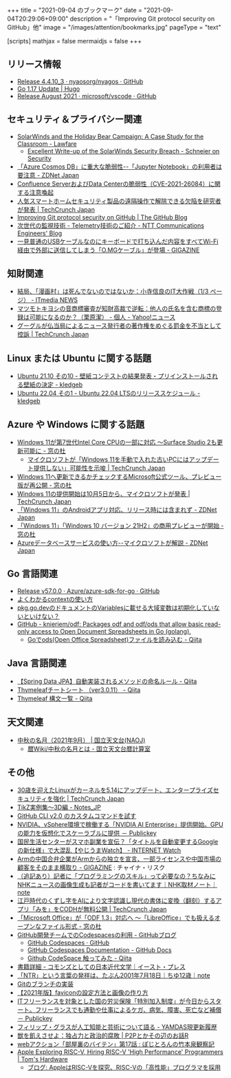 +++
title = "2021-09-04 のブックマーク"
date =  "2021-09-04T20:29:06+09:00"
description = "「Improving Git protocol security on GitHub」他"
image = "/images/attention/bookmarks.jpg"
pageType = "text"

[scripts]
  mathjax = false
  mermaidjs = false
+++

## リリース情報

- [Release 4.4.10_3 · nyaosorg/nyagos · GitHub](https://github.com/nyaosorg/nyagos/releases/tag/4.4.10_3)
- [Go 1.17 Update | Hugo](https://gohugo.io/news/0.88.0-relnotes/)
- [Release August 2021 · microsoft/vscode · GitHub](https://github.com/microsoft/vscode/releases/tag/1.60.0)

## セキュリティ＆プライバシー関連

- [SolarWinds and the Holiday Bear Campaign: A Case Study for the Classroom - Lawfare](https://www.lawfareblog.com/solarwinds-and-holiday-bear-campaign-case-study-classroom)
  - [Excellent Write-up of the SolarWinds Security Breach - Schneier on Security](https://www.schneier.com/blog/archives/2021/08/excellent-write-up-of-the-solarwinds-security-breach.html)
- [「Azure Cosmos DB」に重大な脆弱性--「Jupyter Notebook」の利用者は要注意 - ZDNet Japan](https://japan.zdnet.com/article/35175898/)
- [Confluence ServerおよびData Centerの脆弱性（CVE-2021-26084）に関する注意喚起](https://www.jpcert.or.jp/at/2021/at210037.html)
- [人気スマートホームセキュリティ製品の遠隔操作で解除できる欠陥を研究者が発表  |  TechCrunch Japan](https://jp.techcrunch.com/2021/09/02/2021-08-31-fortress-home-security-rapid7/)
- [Improving Git protocol security on GitHub | The GitHub Blog](https://github.blog/2021-09-01-improving-git-protocol-security-github/)
- [次世代の監視技術 - Telemetry技術のご紹介 - NTT Communications Engineers' Blog](https://engineers.ntt.com/entry/2021/09/02/162022)
- [一見普通のUSBケーブルなのにキーボードで打ち込んだ内容をすべてWi-Fi経由で外部に送信してしまう「O.MGケーブル」が登場 - GIGAZINE](https://gigazine.net/news/20210903-o-mg-cable-leak-key-type/)

## 知財関連

- [結局、「漫画村」は死んでないのではないか：小寺信良のIT大作戦（1/3 ページ） - ITmedia NEWS](https://www.itmedia.co.jp/news/articles/2108/30/news065.html)
- [マツモトキヨシの音商標審査が知財高裁で逆転：他人の氏名を含む商標の登録は可能になるのか？（栗原潔） - 個人 - Yahoo!ニュース](https://news.yahoo.co.jp/byline/kuriharakiyoshi/20210901-00256147)
- [グーグルが仏当局によるニュース発行者の著作権をめぐる罰金を不当として控訴  |  TechCrunch Japan](https://jp.techcrunch.com/2021/09/03/2021-09-01-google-appeals-disproportionate-french-copyright-talks-fine/)

## Linux または Ubuntu に関する話題

- [Ubuntu 21.10 その10 - 壁紙コンテストの結果発表・プリインストールされる壁紙の決定 - kledgeb](https://kledgeb.blogspot.com/2021/08/ubuntu-2110-10.html)
- [Ubuntu 22.04 その1 - Ubuntu 22.04 LTSのリリーススケジュール - kledgeb](https://kledgeb.blogspot.com/2021/08/ubuntu-2204-1-ubuntu-2204-lts.html)

## Azure や Windows に関する話題

- [Windows 11が第7世代Intel Core CPUの一部に対応 ～Surface Studio 2も更新可能に - 窓の杜](https://forest.watch.impress.co.jp/docs/news/1346975.html)
  - [マイクロソフトが「Windows 11を手動で入れた古いPCにはアップデート提供しない」可能性を示唆  |  TechCrunch Japan](https://jp.techcrunch.com/2021/08/30/windows-11-not-update-old-cpus/)
- [Windows 11へ更新できるかチェックするMicrosoft公式ツール、プレビュー版が再公開 - 窓の杜](https://forest.watch.impress.co.jp/docs/news/1346972.html)
- [Windows 11の提供開始は10月5日から、マイクロソフトが発表  |  TechCrunch Japan](https://jp.techcrunch.com/2021/09/01/2021-08-31-windows-11-launches-october-5/)
- [「Windows 11」のAndroidアプリ対応、リリース時には含まれず - ZDNet Japan](https://japan.zdnet.com/article/35176000/)
- [「Windows 11」「Windows 10 バージョン 21H2」の商用プレビューが開始 - 窓の杜](https://forest.watch.impress.co.jp/docs/news/1348400.html)
- [Azureデータベースサービスの使い方--マイクロソフトが解説 - ZDNet Japan](https://japan.zdnet.com/article/35176194/)

## Go 言語関連

- [Release v57.0.0 · Azure/azure-sdk-for-go · GitHub](https://github.com/Azure/azure-sdk-for-go/releases/tag/v57.0.0)
- [よくわかるcontextの使い方](https://zenn.dev/hsaki/books/golang-context)
- [pkg.go.devのドキュメントのVariablesに載せる大域変数は初期化していないといけない？](https://zenn.dev/ikawaha/articles/20210828-f24a0f5a8f0359)
- [GitHub - knieriem/odf: Packages odf and odf/ods that allow basic read-only access to Open Document Spreadsheets in Go (golang).](https://github.com/knieriem/odf)
  - [Goでods(Open Office Spreadsheet)ファイルを読み込む - Qiita](https://qiita.com/jp_ibis/items/506911b0deaa5ff94687)

## Java  言語関連

- [【Spring Data JPA】自動実装されるメソッドの命名ルール - Qiita](https://qiita.com/shindo_ryo/items/af7d12be264c2cc4b252)
- [Thymeleafチートシート （ver3.0.11） - Qiita](https://qiita.com/oh_yeah_sayryo/items/913646e31bd2064ba5c9)
- [Thymeleaf 構文一覧 - Qiita](https://qiita.com/yakumo3390/items/6b3fcc9e00f7a682660c)

## 天文関連

- [中秋の名月（2021年9月） | 国立天文台(NAOJ)](https://www.nao.ac.jp/astro/sky/2021/09-topics03.html)
  - [暦Wiki/中秋の名月とは - 国立天文台暦計算室](https://eco.mtk.nao.ac.jp/koyomi/wiki/C3E6BDA9A4CECCBEB7EEA4C8A4CF.html)

## その他

- [30歳を迎えたLinuxがカーネルを5.14にアップデート、エンタープライズセキュリティを強化  |  TechCrunch Japan](https://jp.techcrunch.com/2021/08/28/2021-08-27-linux-5-14-set-to-boost-future-enterprise-application-security/)
- [TikZ実例集〜3D編 - Notes_JP](https://www.mynote-jp.com/entry/TikZ-examples)
- [GitHub CLI v2.0 のカスタムコマンドを試す](https://zenn.dev/ymmmtym/articles/github-cli-gh-extension)
- [NVIDIA、vSphere環境で稼働する「NVIDIA AI Enterprise」提供開始。GPUの能力を仮想化でスケーラブルに提供 － Publickey](https://www.publickey1.jp/blog/21/nvidiavspherenvidia_ai_enterprisegpu.html)
- [国民生活センターがスマホ副業を宣伝？「タイトルを自動変更するGoogleの新仕様」で大混乱【やじうまWatch】 - INTERNET Watch](https://internet.watch.impress.co.jp/docs/yajiuma/1347019.html)
- [Armの中国合弁企業がArmからの独立を宣言、一部ライセンスや中国市場の顧客をそのまま横取り - GIGAZINE](https://gigazine.net/news/20210831-arm-china-robbed-ip/) : チャイナ・リスク
- [（追記あり）記者に「プログラミングのスキル」って必要なの？ちなみにNHKニュースの画像生成も記者がコードを書いてます｜NHK取材ノート｜note](https://note.com/nhk_syuzai/n/n9ccbd599da50)
- [江戸時代のくずし字をAIにより文字認識し現代の書体に変換（翻刻）するアプリ「みを」をCODHが無料公開  |  TechCrunch Japan](https://jp.techcrunch.com/2021/08/31/codh-kuzusiji-recognition-app/)
- [「Microsoft Office」が「ODF 1.3」対応へ ～「LibreOffice」でも扱えるオープンなファイル形式 - 窓の杜](https://forest.watch.impress.co.jp/docs/news/1347283.html)
- [GitHub開発チームでのCodespacesの利用 - GitHubブログ](https://github.blog/jp/2021-08-30-githubs-engineering-team-moved-codespaces/)
  - [GitHub Codespaces · GitHub](https://github.com/features/codespaces)
  - [GitHub Codespaces Documentation - GitHub Docs](https://docs.github.com/en/codespaces)
  - [Github CodeSpace 触ってみた - Qiita](https://qiita.com/Alt225/items/5d904fafc779e6505768)
- [書籍詳細 - コモンズとしての日本近代文学｜イースト・プレス](https://www.eastpress.co.jp/goods/detail/9784781619989)
- [「NTR」という言葉の発祥は、たぶん2001年7月18日｜ちゆ12歳｜note](https://note.com/tiyu/n/n34e917d87120)
- [Gitのブランチの実装](https://zenn.dev/kaityo256/articles/inside_the_branch)
- [【2021年版】faviconの設定方法と画像の作り方](https://zenn.dev/pacchiy/articles/e4dcd7bd29d387)
- [ITフリーランスを対象とした国の労災保険「特別加入制度」が今日からスタート。フリーランスでも通勤や仕事によるケガ、病気、障害、死亡など補償 － Publickey](https://www.publickey1.jp/blog/21/it_2022.html)
- [フィリップ・グラスが人工知能と芸術について語る - YAMDAS現更新履歴](https://yamdas.hatenablog.com/entry/20210902/philip-glass-on-ai)
- [獣を飢えさせよ：独占力と政治的腐敗 | P2Pとかその辺のお話R](https://p2ptk.org/monopoly/antitrust/3358)
- [webアクション「部屋裏のバイテン」第17話 : ぽじとろんの竹本泉観察記](https://positron.exblog.jp/32420467/)
- [Apple Exploring RISC-V, Hiring RISC-V 'High Performance' Programmers | Tom's Hardware](https://www.tomshardware.com/news/apple-looking-for-risc-v-programmers)
  - [ブログ: AppleはRISC-Vを探究、RISC-Vの「高性能」プログラマを採用](https://okuranagaimo.blogspot.com/2021/09/applerisc-vrisc-v.html)
